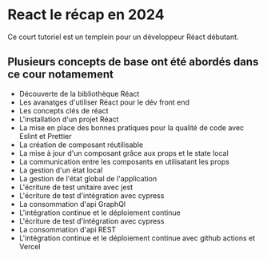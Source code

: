 # React le récap en 2024

Ce court tutoriel est un templein pour un développeur Réact débutant.

Plusieurs concepts de base ont été abordés dans ce cour notamement
-------------------------------------------------------------------

- Découverte de la bibliothèque Réact 
- Les avanatges d'utiliser Réact pour le dév front end
- Les concepts clés de réact
- L'installation d'un projet Réact 
- La mise en place des bonnes pratiques pour la qualité de code avec Eslint et Prettier
- La création de composant réutilisable 
- La mise à jour d'un composant grâce aux props et le state local
- La communication entre les composants en utilisatant les props
- La gestion d'un état local
- La gestion de l'état global de l'application
- L'écriture de test unitaire avec jest 
- L'écriture de test d'intégration avec cypress
- La consommation d'api GraphQl
- L'intégration continue et le déploiement continue
- L'écriture de test d'intégration avec cypress
- La consommation d'api REST
- L'intégration continue et le déploiement continue avec github actions et Vercel
